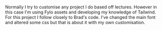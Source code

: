 Normally I try to customise any project I do based off lectures. However in this case I'm using Fylo assets and developing my knowledge of Tailwind. For this project I follow closely to Brad's code. I've changed the main font and altered some css but that is about it with my own customisation.
